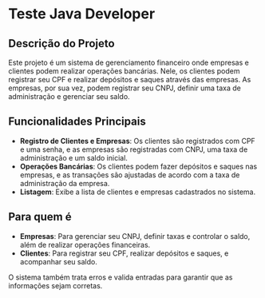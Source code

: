 # Teste Java Developer

## Descrição do Projeto

Este projeto é um sistema de gerenciamento financeiro onde empresas e clientes podem realizar operações bancárias. Nele, os clientes podem registrar seu CPF e realizar depósitos e saques através das empresas. As empresas, por sua vez, podem registrar seu CNPJ, definir uma taxa de administração e gerenciar seu saldo.

## Funcionalidades Principais

- **Registro de Clientes e Empresas**: Os clientes são registrados com CPF e uma senha, e as empresas são registradas com CNPJ, uma taxa de administração e um saldo inicial.
- **Operações Bancárias**: Os clientes podem fazer depósitos e saques nas empresas, e as transações são ajustadas de acordo com a taxa de administração da empresa.
- **Listagem**: Exibe a lista de clientes e empresas cadastrados no sistema.

## Para quem é

- **Empresas**: Para gerenciar seu CNPJ, definir taxas e controlar o saldo, além de realizar operações financeiras.
- **Clientes**: Para registrar seu CPF, realizar depósitos e saques, e acompanhar seu saldo.

O sistema também trata erros e valida entradas para garantir que as informações sejam corretas.
